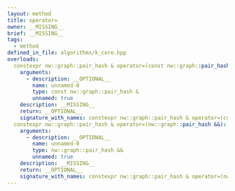```yaml
---
layout: method
title: operator=
owner: __MISSING__
brief: __MISSING__
tags:
  - method
defined_in_file: algorithms/k_core.hpp
overloads:
  constexpr nw::graph::pair_hash & operator=(const nw::graph::pair_hash &):
    arguments:
      - description: __OPTIONAL__
        name: unnamed-0
        type: const nw::graph::pair_hash &
        unnamed: true
    description: __MISSING__
    return: __OPTIONAL__
    signature_with_names: constexpr nw::graph::pair_hash & operator=(const nw::graph::pair_hash &)
  constexpr nw::graph::pair_hash & operator=(nw::graph::pair_hash &&):
    arguments:
      - description: __OPTIONAL__
        name: unnamed-0
        type: nw::graph::pair_hash &&
        unnamed: true
    description: __MISSING__
    return: __OPTIONAL__
    signature_with_names: constexpr nw::graph::pair_hash & operator=(nw::graph::pair_hash &&)
---
```

